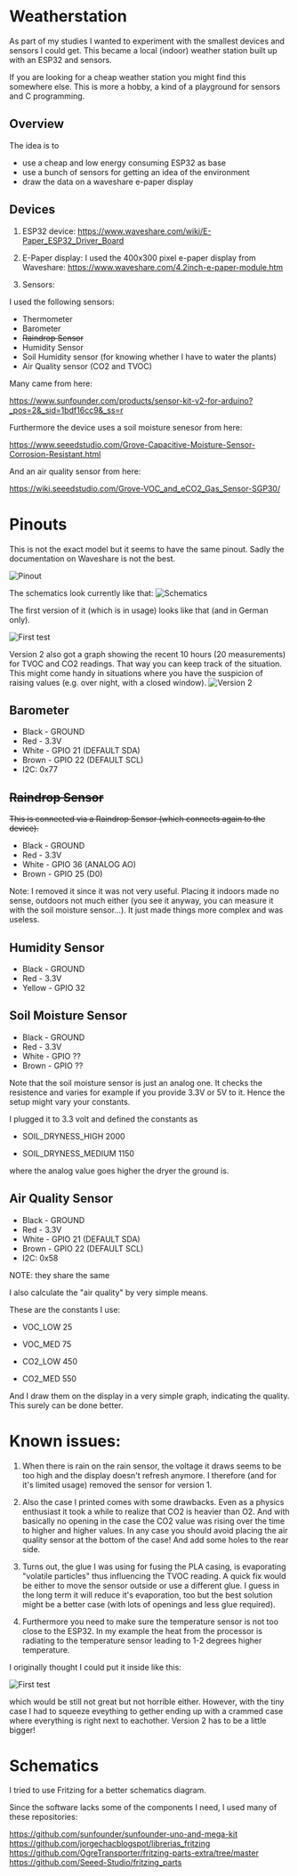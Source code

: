 # Weatherstation

As part of my studies I wanted to experiment with the smallest devices and sensors I could get.
This became a local (indoor) weather station built up with an ESP32 and sensors.

If you are looking for a cheap weather station you might find this somewhere else. This is more a hobby, a kind of a playground for sensors and C programming.


## Overview

The idea is to
- use a cheap and low energy consuming ESP32 as base
- use a bunch of sensors for getting an idea of the environment
- draw the data on a waveshare e-paper display


## Devices

1. ESP32 device:
https://www.waveshare.com/wiki/E-Paper_ESP32_Driver_Board

1. E-Paper display:
I used the 400x300 pixel e-paper display from Waveshare: https://www.waveshare.com/4.2inch-e-paper-module.htm

1. Sensors:

I used the following sensors:

- Thermometer
- Barometer
- ~~Raindrop Sensor~~
- Humidity Sensor
- Soil Humidity sensor (for knowing whether I have to water the plants)
- Air Quality sensor (CO2 and TVOC)

Many came from here:

https://www.sunfounder.com/products/sensor-kit-v2-for-arduino?_pos=2&_sid=1bdf16cc9&_ss=r

Furthermore the device uses a soil moisture senesor from here:

https://www.seeedstudio.com/Grove-Capacitive-Moisture-Sensor-Corrosion-Resistant.html

And an air quality sensor from here:

https://wiki.seeedstudio.com/Grove-VOC_and_eCO2_Gas_Sensor-SGP30/


# Pinouts

This is not the exact model but it seems to have the same pinout. Sadly the documentation on Waveshare is not the best.

![Pinout](doc/PinOut.webp "Pinout")


The schematics look currently like that:
![Schematics](doc/schematics.png "Schematics")


The first version of it (which is in usage) looks like that (and in German only).

![First test](doc/weatherstation-final.jpg "The final usage")

Version 2 also got a graph showing the recent 10 hours (20 measurements) for TVOC and CO2 readings.
That way you can keep track of the situation. This might come handy in situations where you have the suspicion of raising values (e.g. over night, with a closed window).
![Version 2](doc/with_diagrams.jpg "adding a diagram")






## Barometer

- Black - GROUND
- Red - 3.3V
- White - GPIO 21 (DEFAULT SDA)
- Brown - GPIO 22 (DEFAULT SCL)
- I2C: 0x77


## ~~Raindrop Sensor~~

~~This is connected via a Raindrop Sensor (which connects again to the device).~~

- Black - GROUND
- Red - 3.3V
- White - GPIO 36 (ANALOG AO)
- Brown - GPIO 25 (D0)

Note: I removed it since it was not very useful. Placing it indoors made no sense, outdoors not much either (you see it anyway, you can measure it with the soil moisture sensor...). It just made things more complex and was useless.


## Humidity Sensor

- Black - GROUND
- Red - 3.3V
- Yellow - GPIO 32


## Soil Moisture Sensor

- Black - GROUND
- Red - 3.3V
- White - GPIO ??
- Brown - GPIO ??

Note that the soil moisture sensor is just an analog one. It checks the resistence and varies for example if you provide 3.3V or 5V to it.
Hence the setup might vary your constants.

I plugged it to 3.3 volt and defined the constants as

- SOIL_DRYNESS_HIGH 2000

- SOIL_DRYNESS_MEDIUM 1150

where the analog value goes higher the dryer the ground is.

## Air Quality Sensor

- Black - GROUND
- Red - 3.3V
- White - GPIO 21 (DEFAULT SDA)
- Brown - GPIO 22 (DEFAULT SCL)
- I2C: 0x58

NOTE: they share the same

I also calculate the "air quality" by very simple means.

These are the constants I use:

- VOC_LOW 25

- VOC_MED 75

- CO2_LOW 450

- CO2_MED 550


And I draw them on the display in a very simple graph, indicating the quality.
This surely can be done better.



# Known issues:

1. When there is rain on the rain sensor, the voltage it draws seems to be too high and the display doesn't refresh anymore. I therefore (and for it's limited usage) removed the sensor for version 1.

2. Also the case I printed comes with some drawbacks. Even as a physics enthusiast it took a while to realize that CO2 is heavier than O2. And with basically no opening in the case the CO2 value was rising over the time to higher and higher values. In any case you should avoid placing the air quality sensor at the bottom of the case! And add some holes to the rear side.

3. Turns out, the glue I was using for fusing the PLA casing, is evaporating "volatile particles" thus influencing the TVOC reading. A quick fix would be either to move the sensor outside or use a different glue. I guess in the long term it will reduce it's evaporation, too but the best solution might be a better case (with lots of openings and less glue required).

4. Furthermore you need to make sure the temperature sensor is not too close to the ESP32. In my example the heat from the processor is radiating to the temperature sensor leading to 1-2 degrees higher temperature.

I originally thought I could put it inside like this:

![First test](doc/internals.jpg "the planned interior.")

which would be still not great but not horrible either. However, with the tiny case I had to squeeze eveything to gether ending up with a crammed case where everything is right next to eachother. Version 2 has to be a little bigger!



# Schematics

I tried to use Fritzing for a better schematics diagram.

Since the software lacks some of the components I need, I used many of these repositories:

https://github.com/sunfounder/sunfounder-uno-and-mega-kit
https://github.com/jorgechacblogspot/librerias_fritzing
https://github.com/OgreTransporter/fritzing-parts-extra/tree/master
https://github.com/Seeed-Studio/fritzing_parts
